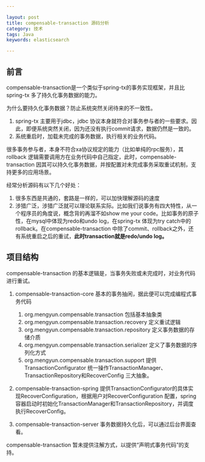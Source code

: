 ```yaml
---

layout: post
title: compensable-transaction 源码分析
category: 技术
tags: Java
keywords: elasticsearch

---
```


## 前言

compensable-transaction是一个类似于spring-tx的事务实现框架，并且比spring-tx 多了持久化事务数据的能力。

为什么要持久化事务数据？防止系统突然关闭待来的不一致性。

1. spring-tx 主要用于jdbc，jdbc 协议本身就符合对事务参与者的一些要求。因此，即便系统突然关闭，因为还没有执行commit请求，数据仍然是一致的。
2. 系统重启时，加载未完成的事务数据，执行相关的业务代码。

很多事务参与者，本身不符合xa协议规定的能力（比如单纯的rpc服务），其rollback 逻辑需要调用方在业务代码中自己指定，此时，compensable-transaction 因其可以持久化事务数据，并按配置对未完成事务采取重试机制，支持更多的应用场景。

经常分析源码有以下几个好处：

1. 很多东西是共通的，套路是一样的，可以加快理解源码的速度
2. 涉猎广泛，涉猎广泛就可以理论联系实际。比如我们说事务有四大特性，从一个程序员的角度说，概念背的再溜不如show me your code。比如事务的原子性，在mysql中体现为redo和undo log，在spring-tx 体现为try catch中的rollback。在compensable-transaction 中除了commit、rollback之外，还有系统重启之后的重试，**此时transaction就是redo/undo log。**

## 项目结构

compensable-transaction 的基本逻辑是，当事务失败或未完成时，对业务代码进行重试。

1. compensable-transaction-core 基本的事务抽闲，据此便可以完成编程式事务代码

	1. org.mengyun.compensable.transaction 包括基本抽象类
	2. org.mengyun.compensable.transaction.recovery 定义重试逻辑
	3. org.mengyun.compensable.transaction.repository 定义事务数据的存储介质
	4. org.mengyun.compensable.transaction.serializer 定义了事务数据的序列化方式
	5. org.mengyun.compensable.transaction.support 提供TransactionConfigurator 统一操作TransactionManager、TransactionRepository和RecoverConfig 三大抽象。
2. compensable-transaction-spring 提供TransactionConfigurator的具体实现RecoverConfiguration，根据用户对RecoverConfiguration 配置，spring容器启动时初始化TransactionManager和TransactionRepository，并调度执行RecoverConfig。
3. compensable-transaction-server 事务数据持久化后，可以通过后台界面查看。

compensable-transaction 暂未提供注解方式，以提供“声明式事务代码”的支持。

